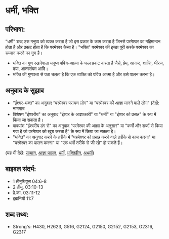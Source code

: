 # धर्मी, भक्ति #

## परिभाषा: ##

“धर्मी” शब्द उस मनुष्य को व्यक्त करता है जो इस प्रकार के काम करता है जिनसे परमेश्वर का महिमान्वन होता है और प्रकट होता है कि परमेश्वर कैसा है। "भक्ति" परमेश्वर की इच्छा पूरी करके परमेश्वर का सम्मान करने का गुण है।

* भक्ति का गुण रखनेवाला मनुष्य पवित्र-आत्मा के फल प्रकट करता है जैसे, प्रेम, आनन्द, शान्ति, धीरज, दया, आत्मसंयम आदि।
* भक्ति की गुणवत्ता से पता चलता है कि एक व्यक्ति को पवित्र आत्मा है और उसे पालन करना है।

## अनुवाद के सुझाव ##

* “ईश्वर-भक्त” का अनुवाद “परमेश्वर परायण लोग” या “परमेश्वर की आज्ञा मानने वाले लोग” (देखें: नाममात्र
* विशेषण "ईश्वरीय" का अनुवाद "ईश्वर के आज्ञाकारी" या "धर्मी" या "ईश्वर को प्रसन्न" के रूप में किया जा सकता है। 
* वाक्यांश "ईश्वरीय ढंग से" का अनुवाद "परमेश्वर की आज्ञा के अनुसार" या "कर्मों और शब्दों से किया गया है जो परमेश्वर को खुश करता है" के रूप में किया जा सकता है।
* "भक्ति" का अनुवाद करने के तरीके में "परमेश्वर को प्रसन्न करने वाले तरीके से काम करना" या "परमेश्वर का पालन करना" या "एक धर्मी तरीके से जी रहे" हो सकते हैं।

(यह भी देखें: [सम्मान](../honor.md), [आज्ञा पालन](../obey.md), [धर्मी](../righteous.md), [भक्तिहीन](../ungodly.md), [अधर्मी](../unrighteous.md))

## बाइबल संदर्भ: ##

* 1 तीमुथियुस 04:6-8
* 2 तीमु. 03:10-13
* प्रे.का. 03:11-12
* इब्रानियों 11:7

## शब्द तथ्य: ##

* Strong's: H430, H2623, G516, G2124, G2150, G2152, G2153, G2316, G2317
